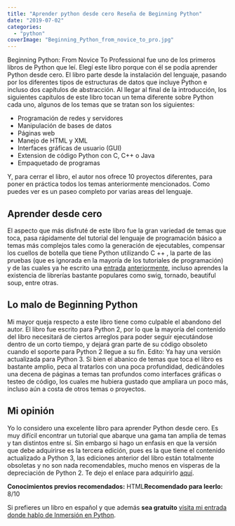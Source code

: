 ```yaml
---
title: "Aprender python desde cero Reseña de Beginning Python"
date: "2019-07-02"
categories: 
  - "python"
coverImage: "Beginning_Python_from_novice_to_pro.jpg"
---
```


Beginning Python: From Novice To Professional fue uno de los primeros libros de Python que leí. Elegí este libro porque con él se podía aprender Python desde cero. El libro parte desde la instalación del lenguaje, pasando por los diferentes tipos de estructuras de datos que incluye Python e incluso dos capítulos de abstracción. Al llegar al final de la introducción, los siguientes capítulos de este libro tocan un tema diferente sobre Python cada uno, algunos de los temas que se tratan son los siguientes:

- Programación de redes y servidores
- Manipulación de bases de datos
- Páginas web
- Manejo de HTML y XML
- Interfaces gráficas de usuario (GUI)
- Extension de código Python con C, C++ o Java
- Empaquetado de programas

Y, para cerrar el libro, el autor nos ofrece 10 proyectos diferentes, para poner en práctica todos los temas anteriormente mencionados. Como puedes ver es un paseo completo por varias areas del lenguaje.

## Aprender desde cero

El aspecto que más disfruté de este libro fue la gran variedad de temas que toca, pasa rápidamente del tutorial del lenguaje de programación básico a temas más complejos tales como la generación de ejecutables, compensar los cuellos de botella que tiene Python utilizando C ++ , la parte de las pruebas (que es ignorada en la mayoría de los tutoriales de programación) y de las cuales ya he escrito una [entrada](https://coffeebytes.dev/por-que-deberias-incorporar-tests-a-tu-codigo/) [anteriormente](https://coffeebytes.dev/unittest-python-valen-la-pena-los-tests-en-python/), incluso aprendes la existencia de librerías bastante populares como swig, tornado, beautiful soup, entre otras.

## Lo malo de Beginning Python

Mi mayor queja respecto a este libro tiene como culpable el abandono del autor. El libro fue escrito para Python 2, por lo que la mayoría del contenido del libro necesitará de ciertos arreglos para poder seguir ejecutándose dentro de un corto tiempo, y dejará gran parte de su código obsoleto cuando el soporte para Python 2 llegue a su fin. Edito: Ya hay una versión actualizada para Python 3. Si bien el abanico de temas que toca el libro es bastante amplio, peca al tratarlos con una poca profundidad, dedicándoles una decena de páginas a temas tan profundos como interfaces gráficas o testeo de código, los cuales me hubiera gustado que ampliara un poco más, incluso aún a costa de otros temas o proyectos.

## Mi opinión

Yo lo considero una excelente libro para aprender Python desde cero. Es muy difícil encontrar un tutorial que abarque una gama tan amplia de temas y tan distintos entre sí. Sin embargo si hago un enfasis en que la versión que debe adquirirse es la tercera edición, pues es la que tiene el contenido actualizado a Python 3, las ediciones anterior del libro están totalmente obsoletas y no son nada recomendables, mucho menos en visperas de la depreciación de Python 2. Te dejo el enlace para adquirirlo [aquí](https://www.amazon.com.mx/Beginning-Python-Magnus-Hetland-PH-D/dp/1484200292/ref=sr_1_1?__mk_es_MX=%C3%85M%C3%85%C5%BD%C3%95%C3%91&keywords=beginning+python&qid=1564984391&s=gateway&sr=8-1).

****Conocimientos previos recomendados:**** HTML******Recomendado para leerlo:****** 8/10

Si prefieres un libro en español y que además **sea gratuito** [visita mi entrada donde hablo de Inmersión en Python](https://coffeebytes.dev/aprende-python-desde-cero-con-este-libro-gratuito/).
